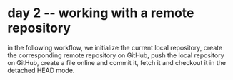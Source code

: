 # day 2 -- working with a remote repository

in the following workflow, we initialize the current local repository, create the corresponding remote repository on GitHub, push the local repository on GitHub, create a file online and commit it, fetch it and checkout it in the detached HEAD mode.

